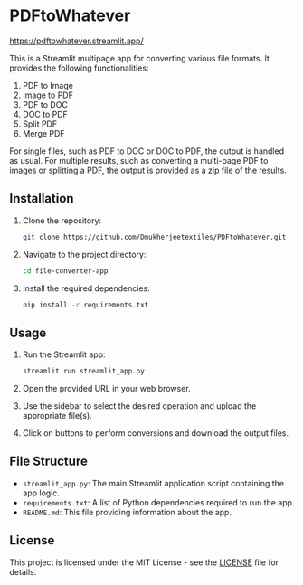 # PDFtoWhatever

https://pdftowhatever.streamlit.app/


This is a Streamlit multipage app for converting various file formats. It provides the following functionalities:

1. PDF to Image
2. Image to PDF
3. PDF to DOC
4. DOC to PDF
5. Split PDF
6. Merge PDF

For single files, such as PDF to DOC or DOC to PDF, the output is handled as usual. For multiple results, such as converting a multi-page PDF to images or splitting a PDF, the output is provided as a zip file of the results.

## Installation

1. Clone the repository:

    ```bash
    git clone https://github.com/Dmukherjeetextiles/PDFtoWhatever.git
    ```

2. Navigate to the project directory:

    ```bash
    cd file-converter-app
    ```

3. Install the required dependencies:

    ```bash
    pip install -r requirements.txt
    ```

## Usage

1. Run the Streamlit app:

    ```bash
    streamlit run streamlit_app.py
    ```

2. Open the provided URL in your web browser.

3. Use the sidebar to select the desired operation and upload the appropriate file(s).

4. Click on buttons to perform conversions and download the output files.

## File Structure

- `streamlit_app.py`: The main Streamlit application script containing the app logic.
- `requirements.txt`: A list of Python dependencies required to run the app.
- `README.md`: This file providing information about the app.

## License

This project is licensed under the MIT License - see the [LICENSE](https://github.com/Dmukherjeetextiles/PDFtoWhatever/blob/main/LICENSE) file for details.
